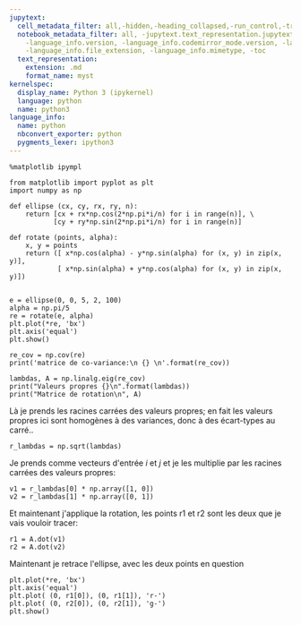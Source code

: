 ```yaml
---
jupytext:
  cell_metadata_filter: all,-hidden,-heading_collapsed,-run_control,-trusted
  notebook_metadata_filter: all, -jupytext.text_representation.jupytext_version, -jupytext.text_representation.format_version,
    -language_info.version, -language_info.codemirror_mode.version, -language_info.codemirror_mode,
    -language_info.file_extension, -language_info.mimetype, -toc
  text_representation:
    extension: .md
    format_name: myst
kernelspec:
  display_name: Python 3 (ipykernel)
  language: python
  name: python3
language_info:
  name: python
  nbconvert_exporter: python
  pygments_lexer: ipython3
---
```


```{code-cell} ipython3
%matplotlib ipympl

from matplotlib import pyplot as plt
import numpy as np

def ellipse (cx, cy, rx, ry, n):
    return [cx + rx*np.cos(2*np.pi*i/n) for i in range(n)], \
           [cy + ry*np.sin(2*np.pi*i/n) for i in range(n)]

def rotate (points, alpha):
    x, y = points
    return ([ x*np.cos(alpha) - y*np.sin(alpha) for (x, y) in zip(x, y)],
            [ x*np.sin(alpha) + y*np.cos(alpha) for (x, y) in zip(x, y)])


e = ellipse(0, 0, 5, 2, 100)
alpha = np.pi/5
re = rotate(e, alpha)
plt.plot(*re, 'bx')
plt.axis('equal')
plt.show()
```

```{code-cell} ipython3
re_cov = np.cov(re)
print('matrice de co-variance:\n {} \n'.format(re_cov))
```

```{code-cell} ipython3
lambdas, A = np.linalg.eig(re_cov)
print("Valeurs propres {}\n".format(lambdas))
print("Matrice de rotation\n", A)
```

Là je prends les racines carrées des valeurs propres; en fait les valeurs propres ici sont homogènes à des variances, donc à des écart-types au carré..

```{code-cell} ipython3
r_lambdas = np.sqrt(lambdas)
```

Je prends comme vecteurs d'entrée $i$ et $j$ et je les multiplie par les racines carrées des valeurs propres:

```{code-cell} ipython3
v1 = r_lambdas[0] * np.array([1, 0])
v2 = r_lambdas[1] * np.array([0, 1])
```

Et maintenant j'applique la rotation, les points r1 et r2 sont les deux que je vais vouloir tracer:

```{code-cell} ipython3
r1 = A.dot(v1)
r2 = A.dot(v2)
```

Maintenant je retrace l'ellipse, avec les deux points en question

```{code-cell} ipython3
plt.plot(*re, 'bx')
plt.axis('equal')
plt.plot( (0, r1[0]), (0, r1[1]), 'r-')
plt.plot( (0, r2[0]), (0, r2[1]), 'g-')
plt.show()
```
